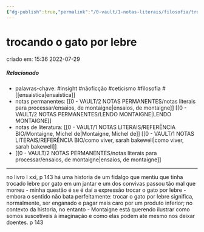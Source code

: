 ```yaml
---
{"dg-publish":true,"permalink":"/0-vault/1-notas-literais/filosofia/trocando-o-gato-por-lebre/","tags":["insight","nãoficção","ceticismo","filosofia"],"dgHomeLink":true,"dgShowLocalGraph":true,"dgShowFileTree":true,"noteIcon":""}
---
```


# trocando o gato por lebre
criado em: 15:36 2022-07-29

##### Relacionado
- palavras-chave: #insight #nãoficção #ceticismo #filosofia #[[ensaistica\|ensaistica]] 
- notas permanentes: [[0 - VAULT/2 NOTAS PERMANENTES/notas literais para processar/ensaios, de montaigne\|ensaios, de montaigne]] [[0 - VAULT/2 NOTAS PERMANENTES/LENDO MONTAIGNE\|LENDO MONTAIGNE]]
- notas de literatura:  [[0 - VAULT/1 NOTAS LITERAIS/REFERÊNCIA BIO/Montaigne, Michel de\|Montaigne, Michel de]] [[0 - VAULT/1 NOTAS LITERAIS/REFERÊNCIA BIO/como viver, sarah bakewell\|como viver, sarah bakewell]]
- [[0 - VAULT/2 NOTAS PERMANENTES/notas literais para processar/ensaios, de montaigne\|ensaios, de montaigne]]
---
no livro I xxi, p 143 há uma historia de um fidalgo que mentiu que tinha trocado lebre por gato em um jantar e um dos convivas passou tão mal que morreu - minha questão é se é daí a expressão trocar o gato por lebre - embora o sentido não bata perfeitamente: trocar o gato por lebre significa, normalmente, ser enganado e pagar mais caro por um produto inferior; no contexto da historia, no entanto - Montaigne está querendo ilustrar como somos suscetíveis à imaginação e como elas podem ate mesmo nos deixar doentes. 
p 143
